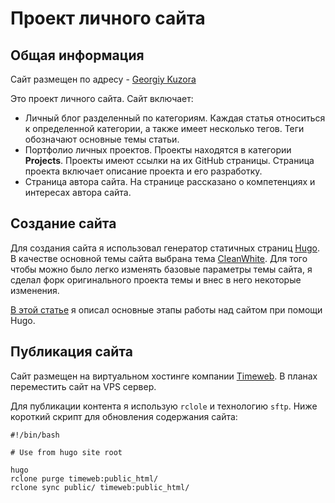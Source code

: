 # Проект личного сайта

## Общая информация

Сайт размещен по адресу - [Georgiy Kuzora](https://georgiykuzora.ru/)

Это проект личного сайта. Сайт включает:

- Личный блог разделенный по категориям. Каждая статья относиться к определенной категории, а также имеет несколько тегов. Теги обозначают основные темы статьи.
- Портфолио личных проектов. Проекты находятся в категории **Projects**. Проекты имеют ссылки на их GitHub страницы. Страница проекта включает описание проекта и его разработку.
- Страница автора сайта. На странице рассказано о компетенциях и интересах автора сайта.

## Создание сайта

Для создания сайта я использовал генератор статичных страниц [Hugo](https://gohugo.io/). В качестве основной темы сайта выбрана тема [CleanWhite](https://github.com/GeorgeKuzora/hugo-theme-cleanwhite). Для того чтобы можно было легко изменять базовые параметры темы сайта, я сделал форк оригинального проекта темы и внес в него некоторые изменения.

[В этой статье](https://georgiykuzora.ru/post/hugo_basic/) я описал основные этапы работы над сайтом при помощи Hugo.

## Публикация сайта

Сайт размещен на виртуальном хостинге компании [Timeweb](https://timeweb.com/ru/). В планах переместить сайт на VPS сервер.

Для публикации контента я использую `rclole` и технологию `sftp`. Ниже короткий скрипт для обновления содержания сайта:

```shell
#!/bin/bash

# Use from hugo site root

hugo
rclone purge timeweb:public_html/
rclone sync public/ timeweb:public_html/
```
